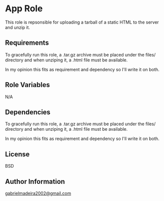 App Role
=========

This role is repsonsible for uploading a tarball of a static HTML to the server and unzip it.

Requirements
------------

To gracefully run this role, a .tar.gz archive must be placed under the files/ directory and when unziping it, a .html file must be available.

In my opinion this fits as requirement and dependency so I'll write it on both.

Role Variables
--------------

N/A

Dependencies
------------
To gracefully run this role, a .tar.gz archive must be placed under the files/ directory and when unziping it, a .html file must be available.

In my opinion this fits as requirement and dependency so I'll write it on both.

License
-------

BSD

Author Information
------------------
gabrielmadeira2002@gmail.com
